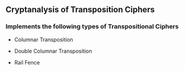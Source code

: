 ## Cryptanalysis of Transposition Ciphers

### Implements the following types of Transpositional Ciphers

  - Columnar Transposition
  
  - Double Columnar Transposition
  
  - Rail Fence
